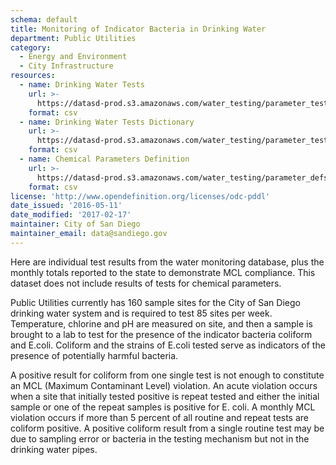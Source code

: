 ```yaml
---
schema: default
title: Monitoring of Indicator Bacteria in Drinking Water
department: Public Utilities
category:
  - Energy and Environment
  - City Infrastructure
resources:
  - name: Drinking Water Tests
    url: >-
      https://datasd-prod.s3.amazonaws.com/water_testing/parameter_tests_datasd.csv
    format: csv
  - name: Drinking Water Tests Dictionary
    url: >-
      https://datasd-prod.s3.amazonaws.com/water_testing/parameter_tests_dictionary_datasd.csv
    format: csv
  - name: Chemical Parameters Definition
    url: >-
      https://datasd-prod.s3.amazonaws.com/water_testing/parameter_defs_datasd.csv
    format: csv
license: 'http://www.opendefinition.org/licenses/odc-pddl'
date_issued: '2016-05-11'
date_modified: '2017-02-17'
maintainer: City of San Diego
maintainer_email: data@sandiego.gov
---
```

Here are individual test results from the water monitoring database,
plus the monthly totals reported to the state to demonstrate MCL compliance.
This dataset does not include results of tests for chemical parameters.

<!--more-->
Public Utilities currently has 160 sample sites for the City of San Diego drinking
water system and is required to test 85 sites per week. Temperature, chlorine
and pH are measured on site, and then a sample is brought to a lab to test
for the presence of the indicator bacteria coliform and E.coli. Coliform
and the strains of E.coli tested serve as indicators of the presence of
potentially harmful bacteria.

A positive result for coliform from one single test is not enough to constitute
an MCL (Maximum Contaminant Level) violation. An acute violation occurs when
a site that initially tested positive is repeat tested and either the initial
sample or one of the repeat samples is positive for E. coli. A monthly MCL
violation occurs if more than 5 percent of all routine and repeat tests
are coliform positive. A positive coliform result from a single routine
test may be due to sampling error or bacteria in the testing mechanism
but not in the drinking water pipes.

